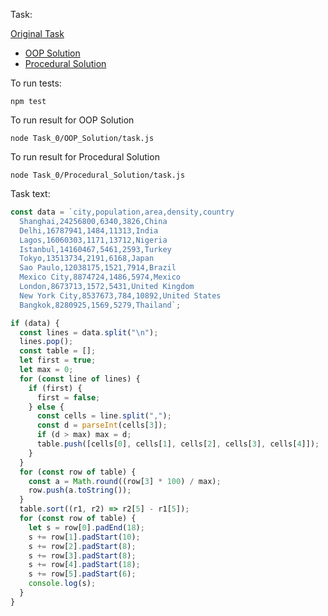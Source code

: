 Task:

[Original Task](https://github.com/berdyshevol/Patterns/blob/master/Task_0/task.js)

- [OOP Solution](https://github.com/berdyshevol/Patterns/tree/master/Task_0/OOP_Solution)
- [Procedural Solution](https://github.com/berdyshevol/Patterns/tree/master/Task_0/Procedural_Solution)

To run tests:

```
npm test
```

To run result for OOP Solution

```
node Task_0/OOP_Solution/task.js
```

To run result for Procedural Solution

```
node Task_0/Procedural_Solution/task.js
```

Task text:

```javascript
const data = `city,population,area,density,country
  Shanghai,24256800,6340,3826,China
  Delhi,16787941,1484,11313,India
  Lagos,16060303,1171,13712,Nigeria
  Istanbul,14160467,5461,2593,Turkey
  Tokyo,13513734,2191,6168,Japan
  Sao Paulo,12038175,1521,7914,Brazil
  Mexico City,8874724,1486,5974,Mexico
  London,8673713,1572,5431,United Kingdom
  New York City,8537673,784,10892,United States
  Bangkok,8280925,1569,5279,Thailand`;

if (data) {
  const lines = data.split("\n");
  lines.pop();
  const table = [];
  let first = true;
  let max = 0;
  for (const line of lines) {
    if (first) {
      first = false;
    } else {
      const cells = line.split(",");
      const d = parseInt(cells[3]);
      if (d > max) max = d;
      table.push([cells[0], cells[1], cells[2], cells[3], cells[4]]);
    }
  }
  for (const row of table) {
    const a = Math.round((row[3] * 100) / max);
    row.push(a.toString());
  }
  table.sort((r1, r2) => r2[5] - r1[5]);
  for (const row of table) {
    let s = row[0].padEnd(18);
    s += row[1].padStart(10);
    s += row[2].padStart(8);
    s += row[3].padStart(8);
    s += row[4].padStart(18);
    s += row[5].padStart(6);
    console.log(s);
  }
}
```
